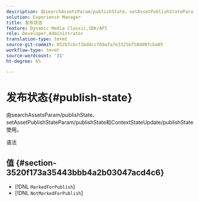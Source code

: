 ```yaml
---
description: 由searchAssetsParam/publishState、setAssetPublishStateParam/publishState和ContextStateUpdate/publishState使用。
solution: Experience Manager
title: 发布状态
feature: Dynamic Media Classic,SDK/API
role: Developer,Administrator
translation-type: tm+mt
source-git-commit: 052bfcbcf1bd4ccf60afa7e3325bf58dd07cba85
workflow-type: tm+mt
source-wordcount: '31'
ht-degree: 6%

---
```



# 发布状态{#publish-state}

由searchAssetsParam/publishState、setAssetPublishStateParam/publishState和ContextStateUpdate/publishState使用。

语法

## 值 {#section-3520f173a35443bbb4a2b03047acd4c6}

* [!DNL `MarkedForPublish`]
* [!DNL `NotMarkedForPublish`]

